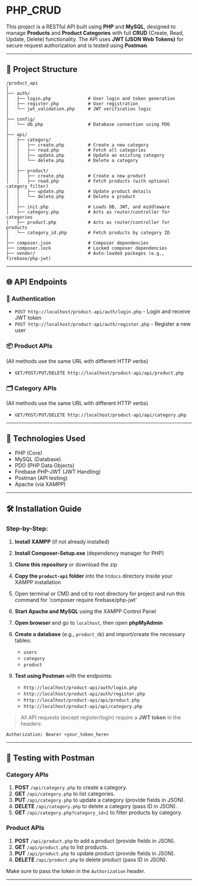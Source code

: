 # PHP_CRUD

This project is a RESTful API built using **PHP** and **MySQL**, designed to manage **Products** and **Product Categories** with full **CRUD** (Create, Read, Update, Delete) functionality. The API uses **JWT (JSON Web Tokens)** for secure request authorization and is tested using **Postman**.

---

## 📁 Project Structure

```
/product_api
│
├── auth/
│   ├── login.php              # User login and token generation
│   ├── register.php           # User registration
│   └── jwt_validation.php     # JWT verification logic
│
├── config/
│   └── db.php                 # Database connection using PDO
│
├── api/
│   ├── category/
│   │   ├── create.php         # Create a new category
│   │   ├── read.php           # Fetch all categories
│   │   ├── update.php         # Update an existing category
│   │   └── delete.php         # Delete a category
│   │
│   ├── product/
│   │   ├── create.php         # Create a new product
│   │   ├── read.php           # Fetch products (with optional category filter)
│   │   ├── update.php         # Update product details
│   │   └── delete.php         # Delete a product
│   │
│   ├── init.php               # Loads DB, JWT, and middleware
│   ├── category.php           # Acts as router/controller for categories
│   ├── product.php            # Acts as router/controller for products
│   └── category_id.php        # Fetch products by category ID
│
├── composer.json              # Composer dependencies
├── composer.lock              # Locked composer dependencies
├── vendor/                    # Auto-loaded packages (e.g., firebase/php-jwt)
```

---

## 🌐 API Endpoints

### 🛂 Authentication

- `POST http://localhost/product-api/auth/login.php` - Login and receive JWT token
- `POST http://localhost/product-api/auth/register.php` - Register a new user

### 📦 Product APIs

(All methods use the same URL with different HTTP verbs)

- `GET/POST/PUT/DELETE http://localhost/product-api/api/product.php`

### 🗂 Category APIs

(All methods use the same URL with different HTTP verbs)

- `GET/POST/PUT/DELETE http://localhost/product-api/api/category.php`

---

## 🔧 Technologies Used

- PHP (Core)
- MySQL (Database)
- PDO (PHP Data Objects)
- Firebase PHP-JWT (JWT Handling)
- Postman (API testing)
- Apache (via XAMPP)

---

## 🛠 Installation Guide

### Step-by-Step:

1. **Install XAMPP** (if not already installed)

2. **Install Composer-Setup.exe** (dependency manager for PHP) 

3. **Clone this repository** or download the zip

4. **Copy the ************************************************************`product-api`************************************************************ folder** into the `htdocs` directory inside your XAMPP installation

5. Open terminal or CMD and cd to root directory for project and run this command for 'composer require firebase/php-jwt'

6. **Start Apache and MySQL** using the XAMPP Control Panel

7. **Open browser** and go to `localhost`, then open **phpMyAdmin**

8. **Create a database** (e.g., `product_db`) and import/create the necessary tables:

   - `users`
   - `category`
   - `product`

9. **Test using Postman** with the endpoints:

   - `http://localhost/product-api/auth/login.php`
   - `http://localhost/product-api/auth/register.php`
   - `http://localhost/product-api/api/product.php`
   - `http://localhost/product-api/api/category.php`

> All API requests (except register/login) require a **JWT token** in the headers:

```
Authorization: Bearer <your_token_here>
```

---

## 🧪 Testing with Postman

### Category APIs

1. **POST** `/api/category.php` to create a category.
2. **GET** `/api/category.php` to list categories.
3. **PUT** `/api/category.php` to update a category (provide fields in JSON).
4. **DELETE** `/api/category.php` to delete a category (pass ID in JSON).
5. **GET** `/api/category.php?category_id=1` to filter products by category.

### Product APIs

1. **POST** `/api/product.php` to add a product (provide fields in JSON).
2. **GET** `/api/product.php` to list products.
3. **PUT** `/api/product.php` to update product (provide fields in JSON).
4. **DELETE** `/api/product.php` to delete product (pass ID in JSON).

Make sure to pass the token in the `Authorization` header.

---

